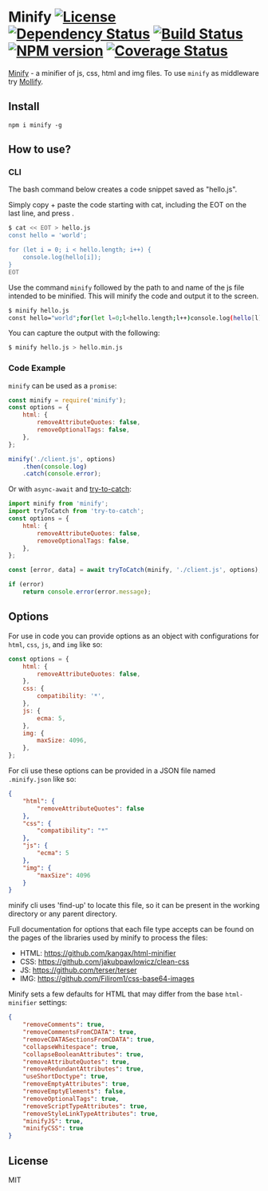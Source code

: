 # Minify [![License][LicenseIMGURL]][LicenseURL] [![Dependency Status][DependencyStatusIMGURL]][DependencyStatusURL] [![Build Status][BuildStatusIMGURL]][BuildStatusURL] [![NPM version][NPMIMGURL]][NPMURL] [![Coverage Status][CoverageIMGURL]][CoverageURL]

[NPMIMGURL]: https://img.shields.io/npm/v/minify.svg?style=flat
[BuildStatusURL]: https://github.com/coderaiser/minify/actions
[BuildStatusIMGURL]: https://github.com/coderaiser/minify/workflows/CI/badge.svg
[DependencyStatusIMGURL]: https://img.shields.io/david/coderaiser/minify.svg?style=flat
[LicenseIMGURL]: https://img.shields.io/badge/license-MIT-317BF9.svg?style=flat
[NPM_INFO_IMG]: https://nodei.co/npm/minify.png?stars
[NPMURL]: http://npmjs.org/package/minify
[LicenseURL]: https://tldrlegal.com/license/mit-license "MIT License"
[DependencyStatusURL]: https://david-dm.org/coderaiser/minify "Dependency Status"
[CoverageURL]: https://coveralls.io/github/coderaiser/minify?branch=master
[CoverageIMGURL]: https://coveralls.io/repos/coderaiser/minify/badge.svg?branch=master&service=github

[Minify](http://coderaiser.github.io/minify "Minify") - a minifier of js, css, html and img files.
To use `minify` as middleware try [Mollify](https://github.com/coderaiser/node-mollify "Mollify").

## Install

```
npm i minify -g
```

## How to use?

### CLI

The bash command below creates a code snippet saved as "hello.js".

Simply copy + paste the code starting with cat, including the EOT on the last line, and press <enter>.

```sh
$ cat << EOT > hello.js
const hello = 'world';

for (let i = 0; i < hello.length; i++) {
    console.log(hello[i]);
}
EOT
```

Use the command `minify` followed by the path to and name of the js file intended to be minified. This will minify the code and output it to the screen.

```sh
$ minify hello.js
const hello="world";for(let l=0;l<hello.length;l++)console.log(hello[l]);
```

You can capture the output with the following:

```sh
$ minify hello.js > hello.min.js
```

### Code Example

`minify` can be used as a `promise`:

```js
const minify = require('minify');
const options = {
    html: {
        removeAttributeQuotes: false,
        removeOptionalTags: false,
    },
};

minify('./client.js', options)
    .then(console.log)
    .catch(console.error);

```

Or with `async-await` and [try-to-catch](https://github.com/coderaiser/try-to-catch):

```js
import minify from 'minify';
import tryToCatch from 'try-to-catch';
const options = {
    html: {
        removeAttributeQuotes: false,
        removeOptionalTags: false,
    },
};

const [error, data] = await tryToCatch(minify, './client.js', options);

if (error)
    return console.error(error.message);
```

## Options

For use in code you can provide options as an object with configurations for `html`, `css`, `js`, and `img` like so:

```js
const options = {
    html: {
        removeAttributeQuotes: false,
    },
    css: {
        compatibility: '*',
    },
    js: {
        ecma: 5,
    },
    img: {
        maxSize: 4096,
    },
};
```

For cli use these options can be provided in a JSON file named `.minify.json` like so: 

```json
{
    "html": {
        "removeAttributeQuotes": false
    },
    "css": {
        "compatibility": "*"
    },
    "js": {
        "ecma": 5
    },
    "img": {
        "maxSize": 4096
    }
}
```
minify cli uses 'find-up' to locate this file, so it can be present in the working directory or any parent directory.  

Full documentation for options that each file type accepts can be found on the pages of the libraries used by minify to process the files:

- HTML: https://github.com/kangax/html-minifier
- CSS: https://github.com/jakubpawlowicz/clean-css
- JS: https://github.com/terser/terser
- IMG: https://github.com/Filirom1/css-base64-images

Minify sets a few defaults for HTML that may differ from the base `html-minifier` settings:

```json
{
    "removeComments": true,
    "removeCommentsFromCDATA": true,
    "removeCDATASectionsFromCDATA": true,
    "collapseWhitespace": true,
    "collapseBooleanAttributes": true,
    "removeAttributeQuotes": true,
    "removeRedundantAttributes": true,
    "useShortDoctype": true,
    "removeEmptyAttributes": true,
    "removeEmptyElements": false,
    "removeOptionalTags": true,
    "removeScriptTypeAttributes": true,
    "removeStyleLinkTypeAttributes": true,
    "minifyJS": true,
    "minifyCSS": true
}
```

## License

MIT
